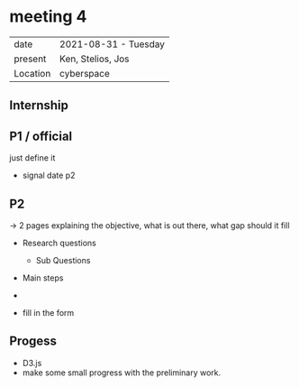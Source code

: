 # meeting 4
|          |                         |
| -------- | ----------------------- |
| date     | 2021-08-31 - Tuesday
| present  | Ken, Stelios, Jos
| Location | cyberspace


Internship 
----------------



P1 / official 
----------------

just define it 
- signal date p2

P2
----------------


-> 2 pages explaining the objective, what is out there, what gap should it fill 


- Research questions 
  - Sub Questions
- Main steps
- 

- fill in the form

Progess 
----------------


- D3.js
- make some small progress with the preliminary work. 


